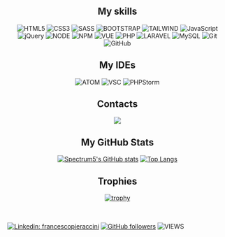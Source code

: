 <div align=center>
  <h2>My skills</h2>
  
![HTML5](https://img.shields.io/badge/html5-%23E34F26.svg?style=for-the-badge&logo=html5&logoColor=white)
![CSS3](https://img.shields.io/badge/css3-%231572B6.svg?style=for-the-badge&logo=css3&logoColor=white)
![SASS](https://img.shields.io/badge/Sass-CC6699?style=for-the-badge&logo=sass&logoColor=white)
![BOOTSTRAP](https://img.shields.io/badge/Bootstrap-563D7C?style=for-the-badge&logo=bootstrap&logoColor=white)
![TAILWIND](https://img.shields.io/badge/Tailwind_CSS-38B2AC?style=for-the-badge&logo=tailwind-css&logoColor=white)
![JavaScript](https://img.shields.io/badge/javascript-%23323330.svg?style=for-the-badge&logo=javascript&logoColor=%23F7DF1E)
![jQuery](https://img.shields.io/badge/jQuery-0769AD?style=for-the-badge&logo=jquery&logoColor=white)
![NODE](https://img.shields.io/badge/Node.js-43853D?style=for-the-badge&logo=node.js&logoColor=white)
![NPM](https://img.shields.io/badge/NPM-%23CB3837.svg?style=for-the-badge&logo=npm&logoColor=white)
![VUE](https://img.shields.io/badge/Vue.js-35495E?style=for-the-badge&logo=vuedotjs&logoColor=4FC08D)
![PHP](https://img.shields.io/badge/PHP-777BB4?style=for-the-badge&logo=php&logoColor=white)
![LARAVEL](https://img.shields.io/badge/Laravel-FF2D20?style=for-the-badge&logo=laravel&logoColor=white)
![MySQL](https://img.shields.io/badge/MySQL-00000F?style=for-the-badge&logo=mysql&logoColor=white)
![Git](https://img.shields.io/badge/git-%23F05033.svg?style=for-the-badge&logo=git&logoColor=white)
![GitHub](https://img.shields.io/badge/github-%23121011.svg?style=for-the-badge&logo=github&logoColor=white)
</div>
  
<div align=center>
  <h2>My IDEs</h2>
  
  ![ATOM](https://img.shields.io/badge/Atom-66595C?style=for-the-badge&logo=Atom&logoColor=white)
  ![VSC](https://img.shields.io/badge/Visual_Studio_Code-0078D4?style=for-the-badge&logo=visual%20studio%20code&logoColor=white)
  ![PHPStorm](http://img.shields.io/badge/-PHPStorm-181717?style=for-the-badge&logo=phpstorm&logoColor=white)
</div>
<div align=center>
<h2>Contacts</h2>
  
  <a href="mailto:toskusergio@gmail.com">
    <img src="https://img.shields.io/badge/Gmail-D14836?style=for-the-badge&logo=gmail&logoColor=white">
      <font-awesome-icon icon="fa-regular fa-envelope" />
  </a>
  
</div>
<div align="center" >
<h2>My GitHub Stats</h2>

[![Spectrum5's GitHub stats](https://github-readme-stats.vercel.app/api?username=Spectrum5&show_icons=true&theme=dark&hide=contribs)]([https://github.com/Spectrum5/github-readme-stats](https://github-readme-stats.vercel.app/api?username=Spectrum5&show_icons=true&theme=dark&hide=contribs)) 
[![Top Langs](https://github-readme-stats.vercel.app/api/top-langs/?username=Spectrum5&layout=compact&theme=dark)]([https://github.com/Spectrum5/github-readme-stats](https://github-readme-stats.vercel.app/api/top-langs/?username=Spectrum5&layout=compact&theme=dark))
</div>
  
<div align=center>
  <h2>Trophies</h2>
  
  [![trophy](https://github-profile-trophy.vercel.app/?username=Spectrum5&theme=darkhub&row=1)](https://github.com/ryo-ma/github-profile-trophy)
</div>
  
  <br><br>
[![Linkedin: francescopieraccini](https://img.shields.io/badge/-Sergiotosku-blue?style=flat-square&logo=Linkedin&logoColor=white&link=https://www.linkedin.com/in/sergiotosku)](https://www.linkedin.com/in/sergio-tosku-3b7562181/)
[![GitHub followers](https://img.shields.io/github/followers/Spectrum5?label=Follow&style=social)](https://github.com/Spectrum5)
![VIEWS](https://komarev.com/ghpvc/?username=Spectrum5)
